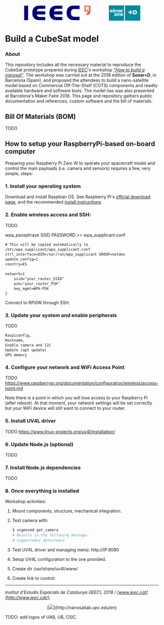 <p align="center">
<img src="res/logo_ieec_color.png" height="50" />
&nbsp;&nbsp;&nbsp;&nbsp;&nbsp;&nbsp;&nbsp;&nbsp;&nbsp;&nbsp;&nbsp;&nbsp;&nbsp;
<img src="res/logo_sonar+d_color.png" height="50" />
</p>


# Build a CubeSat model
### About
This repository includes all the necessary material to reproduce the CubeSat prototype prepared during [IEEC](http://www.ieec.cat/)'s workshop ["_How to build a nanosat_"](https://sonarplusd.com/en/programs/barcelona-2018/areas/workshops/how-to-build-a-nanosat). The workshop was carried out at the 2018 edition of **Sonar+D**, in Barcelona (Spain), and proposed the attendees to build a nano-satellite model based on Commercial Off-The-Shelf (COTS) components and readily available hardware and software tools. The model has was also presented at Barcelona's Maker Faire 2018. This page and repository gathers public documentation and references, custom software and the bill of materials.

## Bill Of Materials (BOM)
TODO

## How to setup your RaspberryPi-based on-board computer
Preparing your Raspberry Pi Zero W to operate your spacecraft model and control the main payloads (i.e. camera and sensors) requires a few, very simple, steps:

### 1. Install your operating system
Download and install Raspbian OS. See Raspberry Pi's [official download page](https://www.raspberrypi.org/downloads/), and the recommended [install instructions](https://www.raspberrypi.org/documentation/installation/installing-images/README.md).

### 2. Enable wireless access and SSH:
TODO

wpa_passphrase SSID PASSWORD >> wpa_supplicant.conf

    # This will be copied automatically to /etc/wpa_supplicant/wpa_supplicant.conf
    ctrl_interface=DIR=/var/run/wpa_supplicant GROUP=netdev
    update_config=1
    country=ES

    network={
        ssid="your_router_SSID"
        psk="your_router_PSK"
        key_mgmt=WPA-PSK
    }


Connect to RPi0W through SSH.

### 3. Update your system and enable peripherals
TODO

    Raspiconfig,
    Hostname,
    Enable camera and I2C
    Update (apt update)
    GPU memory


### 4. Configure your network and WiFi Access Point
TODO
https://www.raspberrypi.org/documentation/configuration/wireless/access-point.md

Note there is a point in which you will lose access to your Raspberry Pi (after reboot). At that moment, your network settings will be set correctly but your WiFi device will still want to connect to your router.

### 5. Install UV4L driver
TODO
https://www.linux-projects.org/uv4l/installation/

### 6. Update Node.js (optional)
TODO

### 7. Install Node.js dependencies
TODO

### 8. Once everything is installed
Workshop activities:

1. Mount components, structure, mechanical integration.
1. Test camera with:

    ```bash
    $ vcgencmd get_camera
    # Results in the following message:
    # supported=1 detected=1
    ```

1. Test UV4L driver and managing menú: http://IP:8080
1. Setup UV4L configuration to the one provided.
1. Create dir /usr/share/uv4l/www/
1. Create link to control:

____

_Institut d'Estudis Espacials de Catalunya (IEEC), 2018 / [www.ieec.cat](http://www.ieec.cat/)._

<p align="center">
[<img src="res/logo_nanosatlab_black.png" height="35" />](http://nanosatlab.upc.edu/en)
</p>
TODO: add logos of UAB, UB, CSIC.

